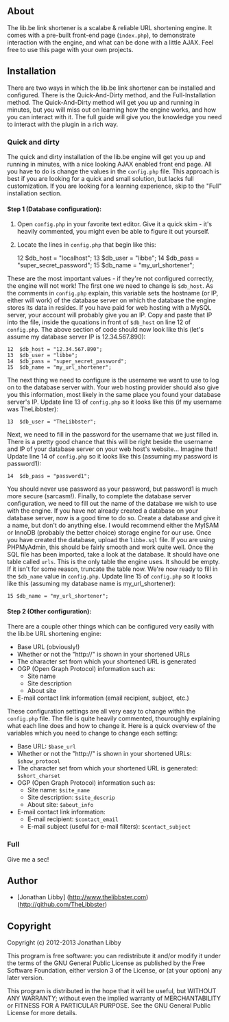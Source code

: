 ## About
The lib.be link shortener is a scalabe & reliable URL shortening engine. It comes with a pre-built front-end page (``index.php``), to demonstrate interaction with the engine, and what can be done with a little AJAX. Feel free to use this page with your own projects.

## Installation
There are two ways in which the lib.be link shortener can be installed and configured. There is the Quick-And-Dirty method, and the Full-Installation method. The Quick-And-Dirty method will get you up and running in minutes, but you will miss out on learning how the engine works, and how you can interact with it. The full guide will give you the knowledge you need to interact with the plugin in a rich way.

### Quick and dirty
The quick and dirty installation of the lib.be engine will get you up and running in minutes, with a nice looking AJAX enabled front end page. All you have to do is change the values in the ``config.php`` file. This approach is best if you are looking for a quick and small solution, but lacks full customization. If you are looking for a learning experience, skip to the "Full" installation section.

#### Step 1 (Database configuration):
1. Open ``config.php`` in your favorite text editor. Give it a quick skim - it's heavily commented, you might even be able to figure it out yourself.
2. Locate the lines in ``config.php`` that begin like this:

	12  	$db_host = "localhost";
	13	$db_user = "libbe";
	14	$db_pass = "super_secret_password";
	15	$db_name = "my_url_shortener";

These are the most important values - if they're not configured correctly, the engine will not work! The first one we need to change is ``$db_host``. As the comments in ``config.php`` explain, this variable sets the hostname (or IP, either will work) of the database server on which the database the engine stores its data in resides. If you have paid for web hosting with a MySQL server, your account will probably give you an IP. Copy and paste that IP into the file, inside the quoations in front of ``$db_host`` on line 12 of ``config.php``. The above section of code should now look like this (let's assume my database server IP is 12.34.567.890):
```
12	$db_host = "12.34.567.890";
13	$db_user = "libbe";
14	$db_pass = "super_secret_password";
15	$db_name = "my_url_shortener";
```
The next thing we need to configure is the username we want to use to log on to the database server with. Your web hosting provider should also give you this information, most likely in the same place you found your database server's IP. Update line 13 of ``config.php`` so it looks like this (if my username was TheLibbster):
```
13	$db_user = "TheLibbster";
```
Next, we need to fill in the password for the username that we just filled in. There is a pretty good chance that this will be right beside the username and IP of your database server on your web host's website... Imagine that! Update line 14 of ``config.php`` so it looks like this (assuming my password is password1):
```
14	$db_pass = "password1";
```
You should never use password as your password, but password1 is much more secure (sarcasm!). Finally, to complete the database server configuration, we need to fill out the name of the database we wish to use with the engine. If you have not already created a database on your database server, now is a good time to do so. Create a database and give it a name, but don't do anything else. I would recommend either the MyISAM or InnoDB (probably the better choice) storage engine for our use. Once you have created the database, upload the ``libbe.sql`` file. If you are using PHPMyAdmin, this should be fairly smooth and work quite well. Once the SQL file has been imported, take a look at the database. It should have one table called ``urls``. This is the only table the engine uses. It should be empty. If it isn't for some reason, truncate the table now. We're now ready to fill in the ``$db_name`` value in ``config.php``. Update line 15 of ``config.php`` so it looks like this (assuming my database name is my_url_shortener):
 ```
 15	$db_name = "my_url_shortener";
```

#### Step 2 (Other configuration):
There are a couple other things which can be configured very easily with the lib.be URL shortening engine:

* Base URL (obviously!)
* Whether or not the "http://" is shown in your shortened URLs
* The character set from which your shortened URL is generated
* OGP (Open Graph Protocol) information such as:
	* Site name
	* Site description
	* About site
* E-mail contact link information (email recipient, subject, etc.)

These configuration settings are all very easy to change within the ``config.php`` file. The file is quite heavily commented, thouroughly explaining what each line does and how to change it. Here is a quick overview of the variables which you need to change to change each setting:

* Base URL: ``$base_url``
* Whether or not the "http://" is shown in your shortened URLs: ``$show_protocol``
* The character set from which your shortened URL is generated: ``$short_charset``
* OGP (Open Graph Protocol) information such as:
	* Site name: ``$site_name``
	* Site description: ``$site_descrip``
	* About site: ``$about_info``
* E-mail contact link information:
	* E-mail recipient: ``$contact_email``
	* E-mail subject (useful for e-mail filters): ``$contact_subject``

### Full
Give me a sec!

## Author
* [Jonathan Libby] (http://www.thelibbster.com) (http://github.com/TheLibbster)

## Copyright
Copyright (c) 2012-2013 Jonathan Libby

This program is free software: you can redistribute it and/or modify
it under the terms of the GNU General Public License as published by
the Free Software Foundation, either version 3 of the License, or
(at your option) any later version.

This program is distributed in the hope that it will be useful,
but WITHOUT ANY WARRANTY; without even the implied warranty of
MERCHANTABILITY or FITNESS FOR A PARTICULAR PURPOSE.  See the
GNU General Public License for more details.
